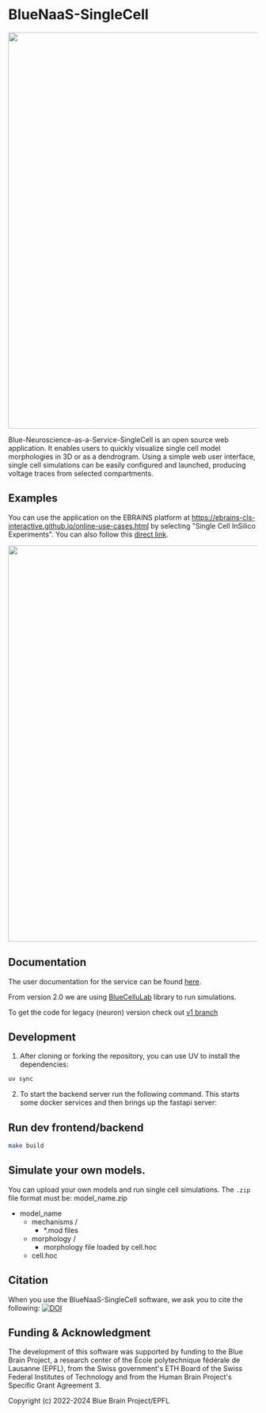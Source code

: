 # BlueNaaS-SingleCell

<img src="BlueNaaS-SingleCell.jpg" width="800"/>

Blue-Neuroscience-as-a-Service-SingleCell is an open source web application.
It enables users to quickly visualize single cell model morphologies in 3D
or as a dendrogram. Using a simple web user interface, single cell simulations
can be easily configured and launched, producing voltage traces from selected
compartments.

## Examples

You can use the application on the EBRAINS platform at https://ebrains-cls-interactive.github.io/online-use-cases.html by selecting "Single Cell InSilico Experiments". You can also follow this [direct link](https://blue-naas-bsp-epfl.apps.hbp.eu/#/url/hippocampus_optimization/rat/CA1/v4.0.5/optimizations_Python3/CA1_pyr_cACpyr_mpg141208_B_idA_20190328144006/CA1_pyr_cACpyr_mpg141208_B_idA_20190328144006.zip?use_cell=cell_seed3_0.hoc&bluenaas=true).

<img src="images/output.png" width="800"/>

## Documentation

The user documentation for the service can be found [here](https://ebrains-cls-interactive.github.io/docs/online_usecases/single_cell_in_silico/single_cell_clamp/single_cell_clamp.html).

From version 2.0 we are using [BlueCelluLab](https://github.com/BlueBrain/BlueCelluLab) library to run simulations.

To get the code for legacy (neuron) version check out [v1 branch](https://bbpgitlab.epfl.ch/project/sbo/bluenaas-single-cell/-/tree/v1)

## Development

1. After cloning or forking the repository, you can use UV to install the dependencies:

```bash
uv sync
```

2. To start the backend server run the following command. This starts some docker services and then brings up the fastapi server:

## Run dev frontend/backend

```bash
make build
```

## Simulate your own models.

You can upload your own models and run single cell simulations. The `.zip` file format must be:
model_name.zip

- model_name
  - mechanisms /
    - \*.mod files
  - morphology /
    - morphology file loaded by cell.hoc
  - cell.hoc

## Citation

When you use the BlueNaaS-SingleCell software, we ask you to cite the following:
[![DOI](https://zenodo.org/badge/doi/10.5281/zenodo.7784792.svg)](https://doi.org/10.5281/zenodo.7784792)

## Funding & Acknowledgment

The development of this software was supported by funding to the Blue Brain Project,
a research center of the École polytechnique fédérale de Lausanne (EPFL),
from the Swiss government's ETH Board of the Swiss Federal Institutes of Technology
and from the Human Brain Project's Specific Grant Agreement 3.

Copyright (c) 2022-2024 Blue Brain Project/EPFL
